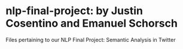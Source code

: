 nlp-final-project: by Justin Cosentino and Emanuel Schorsch
=================

Files pertaining to our NLP Final Project: Semantic Analysis in Twitter
